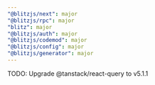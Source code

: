 ```yaml
---
"@blitzjs/next": major
"@blitzjs/rpc": major
"blitz": major
"@blitzjs/auth": major
"@blitzjs/codemod": major
"@blitzjs/config": major
"@blitzjs/generator": major
---
```


TODO: Upgrade @tanstack/react-query to v5.1.1
